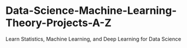 # Data-Science-Machine-Learning-Theory-Projects-A-Z
 Learn Statistics, Machine Learning, and Deep Learning for Data Science
